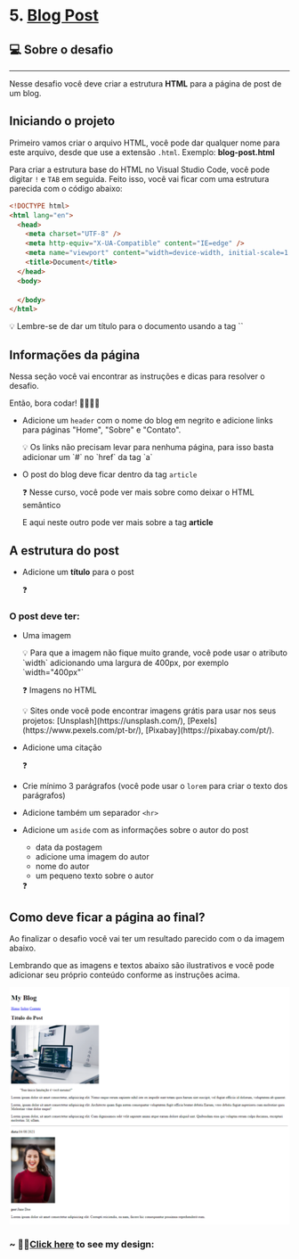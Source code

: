 # 5. [Blog Post](https://mellcosta.github.io/desafiosRocketseat/iniciante/desafios_html/5_blog_post/blog_post.html)

## 💻 Sobre o desafio

---

Nesse desafio você deve criar a estrutura **HTML** para a página de post de um blog.

## Iniciando o projeto

Primeiro vamos criar o arquivo HTML, você pode dar qualquer nome para este arquivo, desde que use a extensão `.html`. Exemplo: **blog-post.html** 

Para criar a estrutura base do HTML no Visual Studio Code, você pode digitar `!` e `TAB` em seguida. Feito isso, você vai ficar com uma estrutura parecida com o código abaixo:

```html
<!DOCTYPE html>
<html lang="en">
  <head>
    <meta charset="UTF-8" />
    <meta http-equiv="X-UA-Compatible" content="IE=edge" />
    <meta name="viewport" content="width=device-width, initial-scale=1.0" />
    <title>Document</title>
  </head>
  <body>

  </body>
</html>
```

<aside>
💡 Lembre-se de dar um título para o documento usando a tag `<title>` 
`<title>Blog Post</title>`

</aside>

## Informações da página

Nessa seção você vai encontrar as instruções e dicas para resolver o desafio.

Então, bora codar! 👨‍💻👩‍💻

- Adicione um `header` com o nome do blog em negrito e adicione links para páginas "Home", "Sobre" e "Contato".
    
    <aside>
    💡  Os links não precisam levar para nenhuma página, para isso basta adicionar um `#` no `href` da tag `a`
    
    [](https://app.rocketseat.com.br/node/o-guia-estelar-de-html/group/links/lesson/conhecendo-a-tag-ancora)
    
    </aside>
    
- O post do blog deve ficar dentro da tag `article`
    
    <aside>
    ❓ Nesse curso, você pode ver mais sobre como deixar o HTML semântico
    
    [](https://app.rocketseat.com.br/node/html-que-faz-sentido-para-todos)
    
    E aqui neste outro pode ver mais sobre a tag **article**
    
    [](https://app.rocketseat.com.br/node/html-que-faz-sentido-para-todos/lesson/article)
    
    </aside>
    

## A estrutura do post

- Adicione um **título** para o post
    
    <aside>
    ❓
    
    [](https://app.rocketseat.com.br/node/o-guia-estelar-de-html/group/trabalhando-com-elementos/lesson/titulos-e-paragrafos)
    
    </aside>
    

### O post deve ter:

- Uma imagem
    
    <aside>
    💡 Para que a imagem não fique muito grande, você pode usar o atributo `width` adicionando uma largura de 400px, por exemplo `width="400px"`
    
    [](https://app.rocketseat.com.br/node/o-guia-estelar-de-html/group/conceitos-7/lesson/atributos)
    
    </aside>
    
    <aside>
    ❓ Imagens no HTML
    
    [](https://app.rocketseat.com.br/node/posso-ver-e-ouvir-o-html/group/images/lesson/images)
    
    </aside>
    
    <aside>
    💡 Sites onde você pode encontrar imagens grátis para usar nos seus projetos: [Unsplash](https://unsplash.com/), [Pexels](https://www.pexels.com/pt-br/), [Pixabay](https://pixabay.com/pt/).
    
    </aside>
    
- Adicione uma citação
    
    <aside>
    ❓
    
    [](https://app.rocketseat.com.br/node/o-guia-estelar-de-html/group/trabalhando-com-elementos/lesson/citacoes)
    
    </aside>
    
- Crie mínimo 3 parágrafos (você pode usar o `lorem` para criar o texto dos parágrafos)
- Adicione também um separador `<hr>`
- Adicione um `aside` com as informações sobre o autor do post
    - data da postagem
    - adicione uma imagem do autor
    - nome do autor
    - um pequeno texto sobre o autor
    
    <aside>
    ❓
    
    [](https://app.rocketseat.com.br/node/html-que-faz-sentido-para-todos/lesson/aside)
    
    </aside>
    

## Como deve ficar a página ao final?

Ao finalizar o desafio você vai ter um resultado parecido com o da imagem abaixo. 

Lembrando que as imagens e textos abaixo são ilustrativos e você pode adicionar seu próprio conteúdo conforme as instruções acima.

![Modelo do Blog Post](../../assets/blogPost.png)

### ~ 🌈🦄<a href="https://mellcosta.github.io/desafiosRocketseat/iniciante/desafios_html/5_blog_post/blog_post.html" target="_blank" >Click here</a> to see my design: